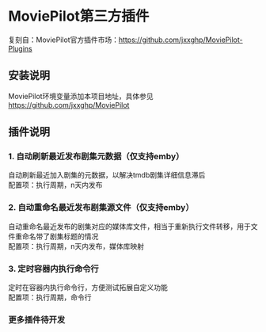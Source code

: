 # MoviePilot第三方插件
复刻自：MoviePilot官方插件市场：https://github.com/jxxghp/MoviePilot-Plugins

## 安装说明
MoviePilot环境变量添加本项目地址，具体参见 https://github.com/jxxghp/MoviePilot


## 插件说明

### 1. 自动刷新最近发布剧集元数据（仅支持emby）
自动刷新最近加入剧集的元数据，以解决tmdb剧集详细信息滞后  
配置项：执行周期，n天内发布

### 2. 自动重命名最近发布剧集源文件（仅支持emby）
自动重命名最近发布的剧集对应的媒体库文件，相当于重新执行文件转移，用于文件重命名带了剧集标题的情况  
配置项：执行周期，n天内发布，媒体库映射

### 3. 定时容器内执行命令行
定时在容器内执行命令行，方便测试拓展自定义功能  
配置项：执行周期，命令行

### 更多插件待开发